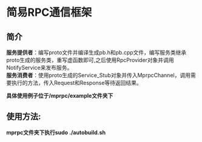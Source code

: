 # 简易RPC通信框架
## 简介
**服务提供者**：编写proto文件并编译生成pb.h和pb.cpp文件，编写服务类继承proto生成的服务类，重写虚函数即可,之后使用RpcProvider对象并调用NotifyService来发布服务。  
**服务消费者**：使用proto生成的Service_Stub对象并传入MprpcChannel，调用需要执行的方法，传入Request和Response等待返回结果。  


**具体使用例子位于/mprpc/example文件夹下**
## 使用方法:
**mprpc文件夹下执行sudo ./autobuild.sh**
